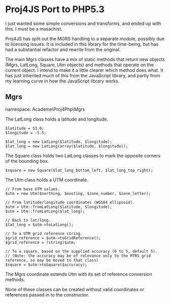 Proj4JS Port to PHP5.3
======================

I just wanted some simple conversions and transforms, and ended up with this. I must be a masachist.

Proj4JS has split out the MGRS handling to a separate module, possibly due to licensing issues. It is
included in this library for the time-being, but has had a substantial refactor and rewrite from the
original.

The main Mgrs classes have a mix of static methods that return new objects (Mgrs, LatLong, Square, Utm
objects) and methods that operate on the current object. I intend to make it a little clearer which
method does what. It has just inherited much of this from the JavaScript library, and partly from
my learning curve in how the JavaScript library works.

Mgrs
----

namespace: Academe\Proj4Php\Mgrs

The LatLong class holds a latitude and longitude.

    $latitude = 53.0;
    $longitude = -5.5;
    
    $lat_long = new LatLong($latitude, $longitude);
    $lat_long = new LatLong(array($latitude, $longitude));

The Square class holds two LatLong classes to mark the opposite corners of the bounding box.

    $square = new Square($lat_long_bottom_left, $lat_long_top_right);

The Utm class holds a UTM coordinate.

    // From base UTM values.
    $utm = new Utm($northing, $easting, $zone_number, $zone_letter);
    
    // From latitude/longitude coordinates (WGS84 ellipsoid).
    $utm = Utm::fromLatLong($latitude, $longitude);
    $utm = Utm::fromLatLong($lat_long);
    
    // Back to lat/long.
    $lat_long = $utm->toLatLong();
    
    // To a UTM grid reference string.
    $grid_reference = $utm->toGridReference();
    $grid_reference = (string)$utm;
    
    // To a square, based on the supplied accuracy (0 to 5, default 5).
    // (Note: the accuracy may be of relevance only to the MTRS grid reference, so may be moved to that class)
    $square = $utm->toSquare($accuracy);

The Mgrs coordinate extends Utm with its set of reference conversion methods.

None of these classes can be created without valid coordinates or references passed in to the
constructor.
